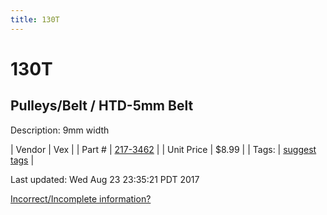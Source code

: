 ```yaml
---
title: 130T
---
```


# 130T
## Pulleys/Belt / HTD-5mm Belt
Description: 	9mm width 

| Vendor | Vex | 
| Part # | [217-3462](http://www.vexrobotics.com/vexpro/motion/belts-and-pulleys/htdbelts9.html) | 
| Unit Price | $8.99 | 
| Tags: | [suggest tags](https://docs.google.com/forms/d/e/1FAIpQLSeWyY8v3RgOty-MyWmh9U0iivNYN_molChYyS-0U-o-kOAv_g/viewform) | 

Last updated: Wed Aug 23 23:35:21 PDT 2017

 [Incorrect/Incomplete information?](https://docs.google.com/forms/d/e/1FAIpQLSeWyY8v3RgOty-MyWmh9U0iivNYN_molChYyS-0U-o-kOAv_g/viewform)